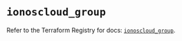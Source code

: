 # `ionoscloud_group`

Refer to the Terraform Registry for docs: [`ionoscloud_group`](https://registry.terraform.io/providers/ionos-cloud/ionoscloud/6.6.2/docs/resources/group).

